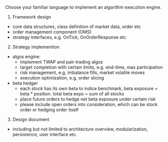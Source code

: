 Choose your familiar language to implement an algorithm execution engine. 
1. Framework design
  - core data structures, class definition of market data, order etc
  - order management component (OMS)
  - strategy interfaces, e.g. OnTick, OnOrderResponse etc
2. Strategy implemention
  - algos engine:
    - implement TWAP and pair-trading algos
    - target completion with certain limits, e.g. end-time, max participation
    - risk management, e.g, imbalance fills, market volatile moves
    - execution optimization, e.g, order slicing
  - beta hedger
    - each stock has its own beta to indice benchmark, beta exposure = beta * position. total beta expo = sum of all stocks
    - place future orders to hedge net beta exposure under certain risk
    - please include open orders into consideration, which can be stock order or hedging order itself
3. Design document
  - including but not limited to architecture overview, modularization, persistence, user interface etc.
